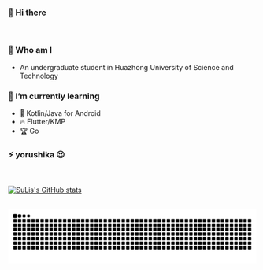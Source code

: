 ### 👋 Hi there 

<br>

### 🙌 Who am I
- An undergraduate student in Huazhong University of Science and Technology


### 🌱 I’m currently learning
- 🐤 Kotlin/Java for Android
- 🔥 Flutter/KMP
- 🏆 Go


### ⚡ **yorushika 😍**


<br>

[![SuLis's GitHub stats](https://github-readme-stats.vercel.app/api?username=suisbuds&show_icons=true&theme=onedark)](https://github.com/suisbuds/github-readme-stats)

<br>

<picture>
  <source media="(prefers-color-scheme: dark)" srcset="https://raw.githubusercontent.com/suisbuds/suisbuds/output/github-contribution-grid-snake-dark.svg">
  <source media="(prefers-color-scheme: light)" srcset="https://raw.githubusercontent.com/suisbuds/suisbuds/output/github-contribution-grid-snake.svg">
  <img alt="github contribution grid snake animation" src="https://raw.githubusercontent.com/suisbuds/suisbuds/output/github-contribution-grid-snake.svg">
</picture>



<!--
**suisbuds/suisbuds** is a ✨ _special_ ✨ repository because its `README.md` (this file) appears on your GitHub profile.

Here are some ideas to get you started:

- 🔭 I’m currently working on ...
- 🌱 I’m currently learning ...
- 👯 I’m looking to collaborate on ...
- 🤔 I’m looking for help with ...
- 💬 Ask me about ...
- 📫 How to reach me: ...
- 😄 Pronouns: ...
- ⚡ Fun fact: ...
-->
